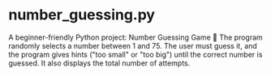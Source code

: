 # number_guessing.py
A beginner-friendly Python project: Number Guessing Game 🎯 The program randomly selects a number between 1 and 75. The user must guess it, and the program gives hints ("too small" or "too big") until the correct number is guessed. It also displays the total number of attempts.
